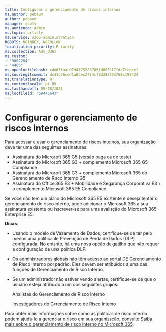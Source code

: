 ```yaml
---
title: Configurar o gerenciamento de riscos internos
ms.author: pebaum
author: pebaum
manager: scotv
ms.audience: Admin
ms.topic: article
ms.service: o365-administration
ROBOTS: NOINDEX, NOFOLLOW
localization_priority: Priority
ms.collection: Adm_O365
ms.custom:
- "9002284"
- "4405"
ms.openlocfilehash: c4003faac9294725283786fd865217fdc7fcdcef
ms.sourcegitcommit: dcd1c76ced1a0cec27f4cf8d383593760c198424
ms.translationtype: HT
ms.contentlocale: pt-BR
ms.lasthandoff: 09/18/2021
ms.locfileid: "59446643"
---
```

# <a name="set-up-insider-risk-management"></a>Configurar o gerenciamento de riscos internos

Para acessar e usar o gerenciamento de riscos internos, sua organização deve ter uma das seguintes assinaturas:

- Assinatura do Microsoft 365 G5 (versão paga ou de teste)
- Assinatura do Microsoft 365 G3 + complemento Microsoft 365 G5 Compliance
- Assinatura do Microsoft 365 G3 + complemento Microsoft 365 do Gerenciamento de Risco Interno G5
- Assinatura do Office 365 E3 + Mobilidade e Segurança Corporativa E3 + o complemento Microsoft 365 E5 Compliance

Se você não tem um plano do Microsoft 365 E5 existente e deseja tentar o gerenciamento de risco interno, pode adicionar o Microsoft 365 à sua assinatura existente ou inscrever-se para uma avaliação do Microsoft 365 Enterprise E5.

**Dicas**:

- Usando o modelo de Vazamento de Dados, certifique-se de ter pelo menos uma política de Prevenção de Perda de Dados (DLP) configurada. No entanto, há uma nova opção de gatilho que não requer a configuração de uma política DLP.

- Os administradores globais não têm acesso ao portal DE Gerenciamento de Risco Interno por padrão. Eles devem ser atribuídos a uma das funções de Gerenciamento de Risco Interno.

- Se um administrador não estiver vendo alertas, certifique-se de que o usuário esteja atribuído a um dos seguintes grupos:

    Analistas do Gerenciamento de Risco Interno

    Investigadores do Gerenciamento de Risco Interno

Para obter mais informações sobre como as políticas de risco interno podem ajudá-lo a gerenciar o risco em sua organização, consulte [Saiba mais sobre o gerenciamento de risco interno no Microsoft 365](https://docs.microsoft.com/microsoft-365/compliance/insider-risk-management).